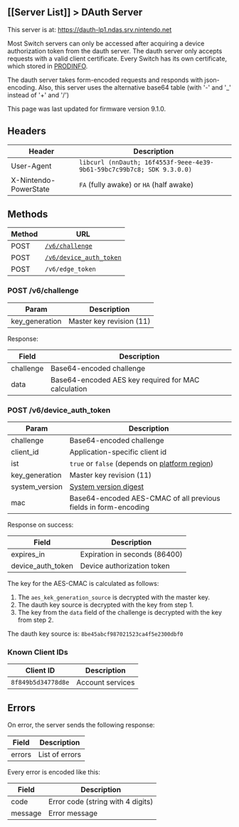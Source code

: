 [[Server List]] > DAuth Server
---

This server is at: https://dauth-lp1.ndas.srv.nintendo.net

Most Switch servers can only be accessed after acquiring a device authorization token from the dauth server. The dauth server only accepts requests with a valid client certificate. Every Switch has its own certificate, which stored in [PRODINFO](https://switchbrew.org/wiki/Calibration).

The dauth server takes form-encoded requests and responds with json-encoding. Also, this server uses the alternative base64 table (with '-' and '_' instead of '+' and '/')

This page was last updated for firmware version 9.1.0.

## Headers
| Header | Description |
| --- | --- |
| User-Agent | `libcurl (nnDauth; 16f4553f-9eee-4e39-9b61-59bc7c99b7c8; SDK 9.3.0.0)` |
| X-Nintendo-PowerState | `FA` (fully awake) or `HA` (half awake) |

## Methods
| Method | URL |
| --- | --- |
| POST | <code><a href="#post-v6challenge">/v6/challenge</a></code> |
| POST | <code><a href="#post-v6device_auth_token">/v6/device_auth_token</a></code> |
| POST | `/v6/edge_token` |

### POST /v6/challenge
| Param | Description |
| --- | --- |
| key_generation | Master key revision (11) |

Response:

| Field | Description |
| --- | --- |
| challenge | Base64-encoded challenge |
| data | Base64-encoded AES key required for MAC calculation |

### POST /v6/device_auth_token
| Param | Description |
| --- | --- |
| challenge | Base64-encoded challenge |
| client_id | Application-specific client id |
| ist | `true` or `false` (depends on [platform region](https://switchbrew.org/wiki/Settings_services#GetT)) |
| key_generation | Master key revision (11) |
| system_version | [System version digest](https://switchbrew.org/wiki/System_Version_Title) |
| mac | Base64-encoded AES-CMAC of all previous fields in form-encoding |

Response on success:

| Field | Description |
| --- | --- |
| expires_in | Expiration in seconds (86400) |
| device_auth_token | Device authorization token |

The key for the AES-CMAC is calculated as follows:
1. The `aes_kek_generation_source` is decrypted with the master key.
2. The dauth key source is decrypted with the key from step 1.
3. The key from the `data` field of the challenge is decrypted with the key from step 2.

The dauth key source is: `8be45abcf987021523ca4f5e2300dbf0`

### Known Client IDs
| Client ID | Description |
| --- | --- |
| `8f849b5d34778d8e` | Account services |

## Errors
On error, the server sends the following response:

| Field | Description |
| --- | --- |
| errors | List of errors |

Every error is encoded like this:

| Field | Description |
| --- | --- |
| code | Error code (string with 4 digits) |
| message | Error message |